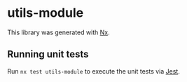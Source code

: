 # utils-module

This library was generated with [Nx](https://nx.dev).

## Running unit tests

Run `nx test utils-module` to execute the unit tests via [Jest](https://jestjs.io).
